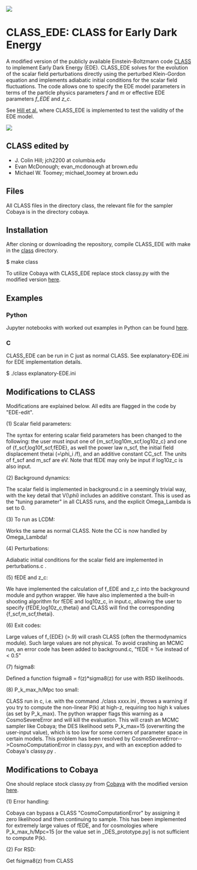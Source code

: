 [![](https://img.shields.io/badge/arXiv-2003.07355%20-red.svg)](https://arxiv.org/abs/2003.07355)

# CLASS_EDE: CLASS for Early Dark Energy

A modified version of the publicly available Einstein-Boltzmann code [CLASS](https://github.com/lesgourg/class_public) to implement Early Dark Energy (EDE). CLASS_EDE solves for the evolution of the scalar field perturbations directly using the perturbed Klein-Gordon equation and implements adiabatic initial conditions for the scalar field fluctuations. The code allows one to specify the EDE model parameters in terms of the particle physics parameters *f* and *m* or effective EDE parameters *f_EDE* and *z_c*.

See [Hill et al.](https://arxiv.org/abs/2003.07355) where CLASS_EDE is implemented to test the validity of the EDE model. 

![](https://github.com/mwt5345/class_ede/blob/master/class/figures-for-paper/scf/fEDE_v_z.png) <!-- .element height="10%" width="10%" -->

## CLASS edited by
- J. Colin Hill; jch2200 at columbia.edu
- Evan McDonough; evan_mcdonough at brown.edu
- Michael W. Toomey; michael_toomey at brown.edu

## Files 

All CLASS files in the directory class, the relevant file for the sampler Cobaya is in the  directory cobaya.

## Installation

After cloning or downloading the repository, compile CLASS_EDE with make in the [class](https://github.com/mwt5345/class_ede/tree/master/class) directory.

$ make class

To utilize Cobaya with CLASS_EDE replace stock classy.py with the modified version [here](https://github.com/mwt5345/class_ede/tree/master/cobaya).

## Examples 

### Python
Jupyter notebooks with worked out examples in Python can be found [here](https://github.com/mwt5345/class_ede/tree/master/class/notebooks-ede).

### C

CLASS_EDE can be run in C just as normal CLASS. See explanatory-EDE.ini for EDE implementation details.

$ ./class explanatory-EDE.ini

## Modifications to CLASS 

Modifications are explained below. All edits are flagged in the code by "EDE-edit".

(1) Scalar field parameters: 

The syntax for entering scalar field parameters has been changed to the following: the user must input one of {m_scf,log10m_scf,log10z_c} and one of {f_scf,log10f_scf,fEDE}, as well the power law n_scf, the initial field displacement thetai (=\phi_i /f), and an additive constant CC_scf. The units of f_scf and m_scf are eV. Note that fEDE may only be input if log10z_c is also input. 

(2) Background dynamics:

The scalar field is implemented in background.c in a seemingly trivial way, with the key detail that V(\phi) includes an additive constant. This is used as the "tuning parameter" in all CLASS runs, and the explicit Omega_Lambda is set to 0.

(3) To run as LCDM: 

Works the same as normal CLASS. Note the CC is now handled by Omega_Lambda!

(4) Perturbations: 

Adiabatic initial conditions for the scalar field are implemented in perturbations.c . 

(5) fEDE and z_c: 

We have implemented the calculation of f_EDE and z_c into the background module and python wrapper. We have also implemented a the built-in shooting algorithm for fEDE and log10z_c, in input.c, allowing the user to specify {fEDE,log10z_c,thetai} and CLASS will find the corresponding {f_scf,m_scf,thetai}.

(6) Exit codes:

Large values of f_{EDE} (>.9) will crash CLASS (often the thermodynamics module). Such large values are not physical. To avoid crashing an MCMC run, an error code has been added to background.c, "fEDE = %e instead of < 0.5"

(7) fsigma8:

Defined a function fsigma8 = f(z)*sigma8(z) for use with RSD likelihoods.

(8) P_k_max_h/Mpc too small: 

CLASS run in c, i.e. with the command ./class xxxx.ini , throws a warning if you try to compute the non-linear P(k) at high-z, requiring too high k values (as set by P_k_max). The python wrapper flags this warning as a CosmoSevereError and will kill the evaluation. This will crash an MCMC sampler like Cobaya; the DES likelihood sets P_k_max=15 (overwriting the user-input value), which is too low for some corners of parameter space in certain models. This problem has been resolved by CosmoSevereError-->CosmoComputationError in classy.pyx, and with an exception added to Cobaya's classy.py . 


## Modifications to Cobaya 

One should replace stock classy.py from [Cobaya](https://github.com/CobayaSampler/cobaya) with the modified version [here](https://github.com/mwt5345/class_ede/tree/master/cobaya).

(1) Error handling: 

Cobaya can bypass a CLASS "CosmoComputationError" by assigning it zero likelihood and then continuing to sample. This has been implemented for extremely large values of fEDE, and for cosmologies where P_k_max_h/Mpc=15 [or the value set in _DES_prototype.py] is not sufficient to compute P(k).

(2) For RSD: 

Get fsigma8(z) from CLASS
